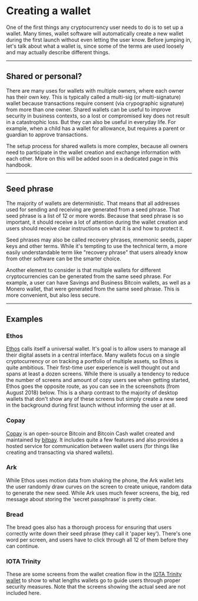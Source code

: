 
# Creating a wallet

<fig desktop="half,right">
	<fig-img
		src="/images/user-onboarding/bitcoin-core-launch.png"
		width="1516"
		height="1066"
		alt="Bitcoin Core wallet - initial launch"
	/>
	<fig-cap
		caption="Bitcoin Core wallet - initial launch"
		link="https://bitcoin.org/en/download"
	/>
</fig>

One of the first things any cryptocurrency user needs to do is to set up a wallet. Many times, wallet software will automatically create a new wallet during the first launch without even letting the user know. Before jumping in, let's talk about what a wallet is, since some of the terms are used loosely and may actually describe different things.

---

## Shared or personal?

<fig desktop="third,right">
	<fig-img
		src="/images/user-onboarding/copay-new-wallet-types.png"
		width="798"
		height="1254"
		alt="Copay wallet - new wallet options"
	/>
	<fig-cap
		caption="Options for setting up a new wallet."
		title="Copay wallet"
		link="https://copay.io/"
	/>
</fig>

There are many uses for wallets with multiple owners, where each owner has their own key. This is typically called a multi-sig (or multi-signature) wallet because transactions require consent (via crypographic signature) from more than one owner. Shared wallets can be useful to improve security in business contexts, so a lost or compromised key does not result in a catastrophic loss. But they can also be useful in everyday life. For example, when a child has a wallet for allowance, but requires a parent or guardian to approve transactions.

The setup process for shared wallets is more complex, because all owners need to participate in the wallet creation and exchange information with each other. More on this will be added soon in a dedicated page in this handbook.

---

## Seed phrase

<fig desktop="half,right">
	<fig-img
		src="/images/user-onboarding/lightning-new-app-seed.png"
		width="1760"
		height="1226"
		alt="Lightning desktop wallet - new seed"
	/>
	<fig-cap
		caption="Generating a new seed in the Lightning wallet."
		title="Lightning wallet"
		link="https://github.com/lightninglabs/lightning-app"
	/>
</fig>

The majority of wallets are deterministic. That means that all addresses used for sending and receiving are generated from a seed phrase. That seed phrase is a list of 12 or more words. Because that seed phrase is so important, it should receive a lot of attention during the wallet creation and users should receive clear instructions on what it is and how to protect it.

Seed phrases may also be called recovery phrases, mnemonic seeds, paper keys and other terms. While it's tempting to use the technical term, a more easily understandable term like "recovery phrase" that users already know from other software can be the smarter choice.

Another element to consider is that multiple wallets for different cryptocurrencies can be generated from the same seed phrase. For example, a user can have Savings and Business Bitcoin wallets, as well as a Monero wallet, that were generated from the same seed phrase. This is more convenient, but also less secure.

---

## Examples

### Ethos

[Ethos](https://www.ethos.io/) calls itself a universal wallet. It's goal is to allow users to manage all their digital assets in a central interface. Many wallets focus on a single cryptocurrency or on tracking a portfolio of multiple assets, so Ethos is quite ambitious. Their first-time user experience is well thought out and spans at least a dozen screens. While there is usually a tendency to reduce the number of screens and amount of copy users see when getting started, Ethos goes the opposite route, as you can see in the screenshots (from August 2018) below. This is a sharp contrast to the majority of desktop wallets that don't show any of these screens but simply create a new seed in the background during first launch without informing the user at all.

<image-grid count="8">
	<image-grid-img
		src="/images/user-onboarding/ethos-onboarding-1.png" 
		width="1440" 
		height="2560"
		alt="Getting started with the Ethos mobile wallet" 
		caption="The first screen clearly explains what is about to happen."
	/>
	<image-grid-img
		src="/images/user-onboarding/ethos-onboarding-2.png" 
		width="1440" 
		height="2560"
		alt="Ethos wallet app user onboarding" 
		caption="Another heads-up what users will have to do so they don't get caught off-guard."
	/>
	<image-grid-img
		src="/images/user-onboarding/ethos-onboarding-3.png" 
		width="1440" 
		height="2560"
		alt="Ethos wallet app user onboarding" 
		caption="A fun idea to use motion to create random data, although it may not be obvious how or why this works to a general audience."
	/>
	<image-grid-img
		src="/images/user-onboarding/ethos-onboarding-4.png" 
		width="1440" 
		height="2560"
		alt="Ethos wallet app user onboarding" 
		caption="Another primer on what is asked of the user next."
	/>
	<image-grid-img
		src="/images/user-onboarding/ethos-onboarding-5.png" 
		width="1440" 
		height="2560"
		alt="Ethos wallet app user onboarding" 
		caption="One of the four screens showing the unique seed."
	/>
	<image-grid-img
		src="/images/user-onboarding/ethos-onboarding-6.png" 
		width="1440" 
		height="2560"
		alt="Ethos wallet app user onboarding" 
		caption="Another clear statement of what is expected of the user."
	/>
	<image-grid-img
		src="/images/user-onboarding/ethos-onboarding-7.png" 
		width="1440" 
		height="2560"
		alt="Ethos wallet app user onboarding" 
		caption="This overlay may unnecessarily include technical terms like 'handshake'."
	/>
	<image-grid-img
		src="/images/user-onboarding/ethos-onboarding-8.png" 
		width="1440" 
		height="2560"
		alt="Ethos wallet app user onboarding" 
		caption="Final confirmation that the software is now set up for use."
	/>
</image-grid>

### Copay

[Copay](https://copay.io) is an open-source Bitcoin and Bitcoin Cash wallet created and maintained by [bitpay](https://bitpay.com/). It includes quite a few features and also provides a hosted service for communication between wallet users (for things like creating and transacting via shared wallets).

<image-grid count="8">
	<image-grid-img
		src="/images/user-onboarding/copay-onboarding-1-info-1.png" 
		width="798" 
		height="1254"
		alt="Copay wallet intro - Bitcoin is digital monei" 
		caption="The first three screen explain very basic features of Bitcoin."
	/>
	<image-grid-img
		src="/images/user-onboarding/copay-onboarding-2-info-2.png" 
		width="798" 
		height="1254"
		alt="Copay wallet intro - Bitcoin is a currency"
		caption="These info screens provide a simple framework for Bitcoin use cases."
	/>
	<image-grid-img
		src="/images/user-onboarding/copay-onboarding-3-info-3.png" 
		width="798" 
		height="1254"
		alt="Copay wallet intro - security"
		caption="An important point about security, but the note about the app 'storing' bitcoins can be misleading."
	/>
	<image-grid-img
		src="/images/user-onboarding/copay-onboarding-4-info-4-password-question.png"
		width="798" 
		height="1254"
		alt="Copay wallet password protection" 
		caption="Users can choose whether to encrypt their local wallet data with a password"
	/>
	<image-grid-img
		src="/images/user-onboarding/copay-onboarding-5-backup-wallet.png"
		width="798" 
		height="1254"
		alt="Copay wallet backup information" 
		caption="Another important reminder about the user being responsible for their keys."
	/>
	<image-grid-img
		src="/images/user-onboarding/copay-onboarding-6-privacy-hint.png" 
		width="798" 
		height="1254"
		alt="Copay wallet privacy reminder" 
		caption="A playful screen for reinforcing the points about security & privacy."
	/>
	<image-grid-img
		src="/images/user-onboarding/copay-onboarding-7-privacy-hint-screenshot-warning.png" 
		width="798" 
		height="1254"
		alt="Copay wallet screenshot privacy warning" 
		caption="Some mobile apps disable screenshotting for screens with sensitive informtion."
	/>
	<image-grid-img
		src="/images/user-onboarding/copay-onboarding-8-backup-encryption-password.png" 
		width="798" 
		height="1254"
		alt="Copay wallet encryption password input" 
		caption="The password users enter here is used to encrypt the local wallet data."
	/>
	<image-grid-img
		src="/images/user-onboarding/copay-onboarding-9-seed-phrase.png" 
		width="800" 
		height="1256"
		alt="Copay wallet seed display" 
		caption="Display of the recovery phrase of the newly created wallet."
	/>
	<image-grid-img
		src="/images/user-onboarding/copay-onboarding-10-seed-phrase-verification.png" 
		width="400" 
		height="628"
		alt="Copay wallet seed verification" 
		caption="Users are asked to verify that they copied the recovery phrase by tapping the words in the correct order."
	/>
	<image-grid-img
		src="/images/user-onboarding/copay-onboarding-11-seed-input-complete.png" 
		width="400" 
		height="628"
		alt="Copay wallet backup confirmation" 
		caption="Final confirmation that the wallet is set up and backed up."
	/>
	<image-grid-img
		src="/images/user-onboarding/copay-onboarding-12-review-terms.png" 
		width="400" 
		height="628"
		alt="Copay wallet creation review" 
		caption="Copay specifically requires users to tick off that they understand their responsibilities."
	/>
	<image-grid-img
		src="/images/user-onboarding/copay-onboarding-13-home-screen-ready-message.png" 
		width="400" 
		height="628"
		alt="Copay wallet home screen" 
		caption="The home screen nicely confirms that the wallet us now ready."
	/>
</image-grid>

### Ark

While Ethos uses motion data from shaking the phone, the Ark wallet lets the user randomly draw curves on the screen to create unique, random data to generate the new seed. While Ark uses much fewer screens, the big, red message about storing the 'secret passphrase' is pretty clear.

<image-grid count="3">
	<image-grid-img
		src="/images/first-use/ark-create-wallet-entropy.png" 
		width="1440" 
		height="2560"
		alt="Entropy creation in the Ark mobile wallet" 
	/>
	<image-grid-img
		src="/images/first-use/ark-create-wallet-ready.png" 
		width="1440" 
		height="2560"
		alt="Recovery phrase display in the Ark mobile wallet" 
	/>
	<image-grid-img
		src="/images/first-use/ark-create-wallet-encrypt.png" 
		width="1440" 
		height="2560"
		alt="PIN encryption in the Ark mobile wallet" 
	/>
</image-grid>

### Bread

The bread goes also has a thorough process for ensuring that users correctly write down their seed phrase (they call it 'paper key'). There's one word per screen, and users have to click through all 12 of them before they can continue.

<image-grid count="2">
	<image-grid-img
		src="/images/first-use/bread-app-paper-key.png" 
		width="750" 
		height="1334"
		alt="Bread app - paper key" 
		caption="The bread app calls the mnemonic seed a 'paper key'."
	/>
	<image-grid-img
		src="/images/first-use/bread-app-paper-key-word.png" 
		width="750" 
		height="1334"
		alt="Bread app - paper key" 
		caption="As with Ethos, users are asked to write down each word with pen and paper."
	/>
</image-grid>

### IOTA Trinity

These are some screens from the wallet creation flow in the [IOTA Trinity wallet](https://play.google.com/store/apps/details?id=com.iota.trinity) to show to what lengths wallets go to guide users through proper security measures. Note that the screens showing the actual seed are not included here.

<image-grid count="2">
	<image-grid-img
		src="/images/first-use/iota-trinity-create-wallet-1.png" 
		width="1440" 
		height="2560"
		alt="Security settings screen in the IOTA app."
	/>
	<image-grid-img
		src="/images/first-use/iota-trinity-create-wallet-2.png" 
		width="1440" 
		height="2560"
		alt="Security settings screen in the IOTA app."
	/>
	<image-grid-img
		src="/images/first-use/iota-trinity-create-wallet-3.png" 
		width="1440" 
		height="2560"
		alt="Security settings screen in the IOTA app."
	/>
	<image-grid-img
		src="/images/first-use/iota-trinity-create-wallet-4.png" 
		width="1440" 
		height="2560"
		alt="Security settings screen in the IOTA app."
	/>
	<image-grid-img
		src="/images/first-use/iota-trinity-create-wallet-5.png" 
		width="1440" 
		height="2560"
		alt="Security settings screen in the IOTA app."
	/>
	<image-grid-img
		src="/images/first-use/iota-trinity-create-wallet-6.png" 
		width="1440" 
		height="2560"
		alt="Security settings screen in the IOTA app."
	/>
</image-grid>

